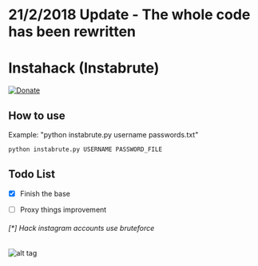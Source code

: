 # 21/2/2018 Update - The whole code has been rewritten

# Instahack (Instabrute)
[![Donate](https://img.shields.io/badge/Donate-PayPal-green.svg)](https://www.paypal.com/cgi-bin/webscr?cmd=_s-xclick&hosted_button_id=ARVABYAUX3NPC)

## How to use
Example: "python instabrute.py username passwords.txt"
```bash
python instabrute.py USERNAME PASSWORD_FILE
```
## Todo List
- [x] Finish the base
- [ ] Proxy things improvement


###### [*] Hack instagram accounts use bruteforce
![alt tag](https://raw.githubusercontent.com/avramit/instahack/master/screenshot.png)
